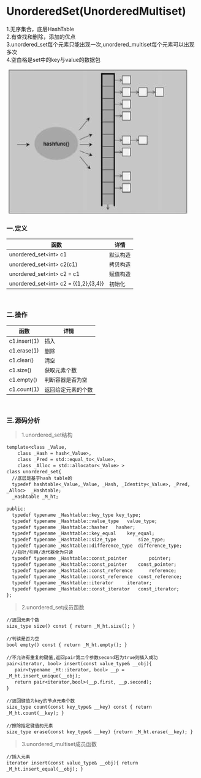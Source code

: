 # UnorderedSet(UnorderedMultiset)

1.无序集合，底层HashTable<br>
2.有查找和删除，添加的优点<br>
3.unordered_set每个元素只能出现一次,unordered_multiset每个元素可以出现多次<br>
4.空白格是set中的key与value的数据包

![](../../img/17.png)

### 一.定义

函数|详情
--|--
unordered_set<int\> c1|默认构造
unordered_set<int\> c2(c1)|拷贝构造
unordered_set<int\> c2 = c1|赋值构造
unordered_set<int\> c2 = {{1,2},{3,4}}|初始化

<br>

### 二.操作

函数|详情
--|--
c1.insert(1)|插入
c1.erase(1)|删除
c1.clear()|清空
c1.size()|获取元素个数
c1.empty()|判断容器是否为空
c1.count(1)|返回给定元素的个数

<br>

### 三.源码分析

>1.unordered_set结构

```
template<class _Value,
	class _Hash = hash<_Value>,
	class _Pred = std::equal_to<_Value>,
	class _Alloc = std::allocator<_Value> >
class unordered_set{
  //底层是基于hash table的
  typedef hashtable<_Value,_Value, _Hash, _Identity<_Value>, _Pred, _Alloc>  _Hashtable;
  _Hashtable _M_ht;

public:
  typedef typename _Hashtable::key_type	key_type;
  typedef typename _Hashtable::value_type	value_type;
  typedef typename _Hashtable::hasher	hasher;
  typedef typename _Hashtable::key_equal	key_equal;
  typedef typename _Hashtable::size_type		size_type;
  typedef typename _Hashtable::difference_type	difference_type;
  //指针/引用/迭代器全为只读
  typedef typename _Hashtable::const_pointer		pointer;
  typedef typename _Hashtable::const_pointer	const_pointer;
  typedef typename _Hashtable::const_reference		reference;
  typedef typename _Hashtable::const_reference	const_reference;
  typedef typename _Hashtable::iterator		iterator;
  typedef typename _Hashtable::const_iterator	const_iterator;
};     
```

>2.unordered_set成员函数

```
//返回元素个数
size_type size() const { return _M_ht.size(); }

//判读是否为空
bool empty() const { return _M_ht.empty(); }

//不允许有重复的键值,返回pair第二个参数second若为true则插入成功
pair<iterator, bool> insert(const value_type& __obj){
   pair<typename _Ht::iterator, bool> __p = _M_ht.insert_unique(__obj);
   return pair<iterator,bool>(__p.first, __p.second);
}
    
//返回键值为key的节点元素个数
size_type count(const key_type& __key) const { return _M_ht.count(__key); }
  
//擦除指定键值的元素
size_type erase(const key_type& __key) {return _M_ht.erase(__key); }
```

>3.unordered_multiset成员函数

```
//插入元素
iterator insert(const value_type& __obj){ return _M_ht.insert_equal(__obj); }
```
